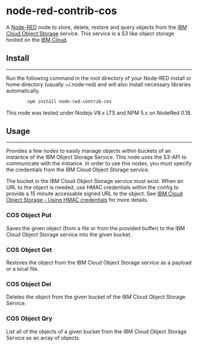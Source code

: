 # node-red-contrib-cos

A <a href="http://nodered.org" target="_new">Node-RED</a> node to store, delete, restore and query objects from the
<a href="https://console.bluemix.net/docs/services/cloud-object-storage/about-cos.html#about-ibm-cloud-object-storage" target="_new">IBM Cloud Object Storage</a> service. This service is a S3 like object storage hosted on the <a href="https://console.bluemix.net" target="_new">IBM Cloud</a>. 

## Install
-----

Run the following command in the root directory of your Node-RED install or home directory (usually ~/.node-red) and will also install necessary libraries automatically.
```sh
        npm install node-red-contrib-cos
```
This node was tested under Nodejs V8.x LTS and NPM 5.x on NodeRed 0.18.

## Usage
-----

Provides a few nodes to easily manage objects within buckets of an instantce of the IBM Object Storage Service. This node uses the S3-API to communicate with the instance. 
In order to use this nodes, you must specify the credentials from the IBM Cloud Object Storage service. 

The bucket in the IBM Cloud Object Storage service must exist. When an URL to the object is needed, use HMAC credentials within the config to provide a 15 minute accessable signed URL to the object. See <a href="https://console.bluemix.net/docs/services/cloud-object-storage/hmac/credentials.html#using-hmac-credentials" target="_new">IBM Cloud Object Storage - Using HMAC credentials</a> for more details.

### COS Object Put

Saves the given object (from a file or from the provided buffer) to the IBM Cloud Object Storage service into the given bucket.

### COS Object Get

Restores the object from the IBM Cloud Object Storage service as a payload or a local file.

### COS Object Del

Deletes the object from the given bucket of the IBM Cloud Object Storage Service.

### COS Object Qry

List all of the objects of a given bucket from the IBM Cloud Object Storage Service as an array of objects.
